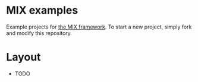 # MIX examples
Example projects for [the MIX framework](https://github.com/ming4883/mix).
To start a new project, simply fork and modify this repository.

# Layout
* TODO